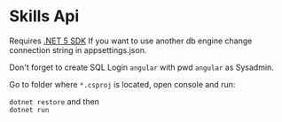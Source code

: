 # Skills Api

Requires [.NET 5 SDK](https://dotnet.microsoft.com/download/dotnet/5.0) If you want to use another db engine change connection string in appsettings.json.

Don't forget to create SQL Login `angular` with pwd `angular` as Sysadmin.

Go to folder where `*.csproj` is located, open console and run:

`dotnet restore` and then  
`dotnet run`
